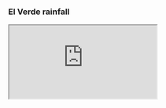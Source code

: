 ### El Verde rainfall
<!DOCTYPE html>
<html>
<head> 
<meta charset="utf-8"> 
<title>El Verde Rainfall</title> 
</head> 
<body>

<iframe src="http://odm2admin.cuahsi.org:8501/"></iframe>

</body>
</html>
